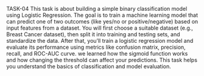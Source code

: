  TASK-04
This task is about  building a simple binary classification model using Logistic Regression. The goal is to train a machine learning model that can predict one of two outcomes (like yes/no or positive/negative) based on input features from a dataset. You will first choose a suitable dataset (e.g., Breast Cancer dataset), then split it into training and testing sets, and standardize the data. After that, you’ll train a logistic regression model and evaluate its performance using metrics like confusion matrix, precision, recall, and ROC-AUC curve. we learned how the sigmoid function works and how changing the threshold can affect your predictions. This task helps you understand the basics of classification and model evaluation.
